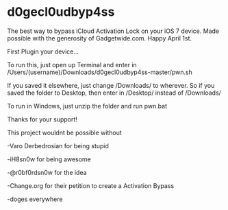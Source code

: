 d0gecl0udbyp4ss
===============

The best way to bypass iCloud Activation Lock on your iOS 7 device. Made possible with the generosity of Gadgetwide.com. Happy April 1st.

First Plugin your device...

To run this, just open up Terminal and enter in /Users/(username)/Downloads/d0gecl0udbyp4ss-master/pwn.sh

If you saved it elsewhere, just change /Downloads/ to wherever. So if you saved the folder to Desktop, then enter in /Desktop/ instead of /Downloads/

To run in Windows, just unzip the folder and run pwn.bat



Thanks for your support!

This project wouldnt be possible without

-Varo Derbedrosian for being stupid

-iH8sn0w for being awesome

-@r0bf0rdsn0w for the idea

-Change.org for their petition to create a Activation Bypass

-doges everywhere

